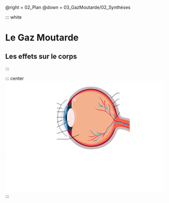 @right = 02_Plan
@down = 03_GazMoutarde/02_Synthèses

::: white
# Le Gaz Moutarde
## Les effets sur le corps
:::

::: center
![oeil](static/img/oeil.png)
![ester](static/img/ester.png)
:::
